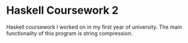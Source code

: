 # Haskell Coursework 2
Haskell coursework I worked on in my first year of university. The main functionality of this program is string compression.
